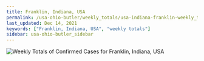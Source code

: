 ```yaml
---
title: Franklin, Indiana, USA
permalink: /usa-ohio-butler/weekly_totals/usa-indiana-franklin-weekly_totals.html
last_updated: Dec 14, 2021
keywords: ["Franklin, Indiana, USA", "weekly totals"]
sidebar: usa-ohio-butler_sidebar
---
```


![Weekly Totals of Confirmed Cases for Franklin, Indiana, USA](/covid_tracker/images/graphs/usa-indiana-franklin-weekly_totals_graph.png)
